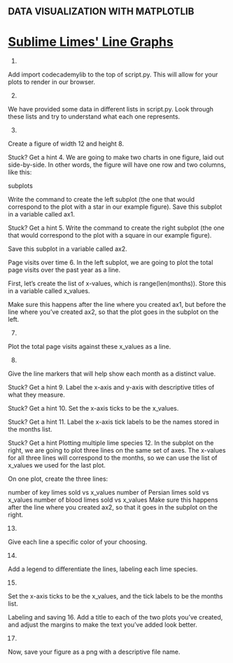 ## DATA VISUALIZATION WITH MATPLOTLIB

# <a href="https://www.codecademy.com/paths/analyze-data-with-python/tracks/ida-5-data-visualization-matplotlib/modules/ida-5-1-introduction-to-matplotlib/projects/matplotlib-proj-i">Sublime Limes' Line Graphs</a>

1.
Add import codecademylib to the top of script.py. This will allow for your plots to render in our browser.

2.
We have provided some data in different lists in script.py. Look through these lists and try to understand what each one represents.

3.
Create a figure of width 12 and height 8.


Stuck? Get a hint
4.
We are going to make two charts in one figure, laid out side-by-side. In other words, the figure will have one row and two columns, like this:

subplots

Write the command to create the left subplot (the one that would correspond to the plot with a star in our example figure). Save this subplot in a variable called ax1.


Stuck? Get a hint
5.
Write the command to create the right subplot (the one that would correspond to the plot with a square in our example figure).

Save this subplot in a variable called ax2.

Page visits over time
6.
In the left subplot, we are going to plot the total page visits over the past year as a line.

First, let’s create the list of x-values, which is range(len(months)). Store this in a variable called x_values.

Make sure this happens after the line where you created ax1, but before the line where you’ve created ax2, so that the plot goes in the subplot on the left.

7.
Plot the total page visits against these x_values as a line.

8.
Give the line markers that will help show each month as a distinct value.


Stuck? Get a hint
9.
Label the x-axis and y-axis with descriptive titles of what they measure.


Stuck? Get a hint
10.
Set the x-axis ticks to be the x_values.


Stuck? Get a hint
11.
Label the x-axis tick labels to be the names stored in the months list.


Stuck? Get a hint
Plotting multiple lime species
12.
In the subplot on the right, we are going to plot three lines on the same set of axes. The x-values for all three lines will correspond to the months, so we can use the list of x_values we used for the last plot.

On one plot, create the three lines:

number of key limes sold vs x_values
number of Persian limes sold vs x_values
number of blood limes sold vs x_values
Make sure this happens after the line where you created ax2, so that it goes in the subplot on the right.

13.
Give each line a specific color of your choosing.

14.
Add a legend to differentiate the lines, labeling each lime species.

15.
Set the x-axis ticks to be the x_values, and the tick labels to be the months list.

Labeling and saving
16.
Add a title to each of the two plots you’ve created, and adjust the margins to make the text you’ve added look better.

17.
Now, save your figure as a png with a descriptive file name.
